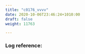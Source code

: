 ```yaml
---
title: "c0176_vvvv"
date: 2020-10-06T23:46:24+1010:00
draft: false
weight: 11763

---
```


### Log reference: <no value>

```
